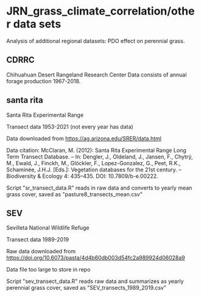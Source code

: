 # JRN_grass_climate_correlation/other data sets

Analysis of additional regional datasets: PDO effect on perennial grass.

## CDRRC
Chihuahuan Desert Rangeland Research Center
Data consists of annual forage production 1967-2018. 

## santa rita
Santa Rita Experimental Range

Transect data 1953-2021 (not every year has data)

Data downloaded from https://ag.arizona.edu/SRER/data.html

Data citation: 
McClaran, M. (2012): Santa Rita Experimental Range Long Term Transect Database. – In: Dengler, J., Oldeland, J., Jansen, F., Chytrý, M., Ewald, J., Finckh, M., Glöckler, F., Lopez-Gonzalez, G., Peet, R.K., Schaminée, J.H.J. [Eds.]: Vegetation databases for the 21st century. – Biodiversity & Ecology 4: 435–435. DOI: 10.7809/b-e.00222.

Script "sr_transect_data.R" reads in raw data and converts to yearly mean grass cover, saved as "pasture8_transects_mean.csv"

## SEV
Sevilleta National Wildlife Refuge

Transect data 1989-2019

Raw data downloaded from https://doi.org/10.6073/pasta/4d4b60db003d54fc2a989924d06028a9

Data file too large to store in repo

Script "sev_transect_data.R" reads raw data and summarizes as yearly perennial grass cover, saved as "SEV_transects_1989_2019.csv"
